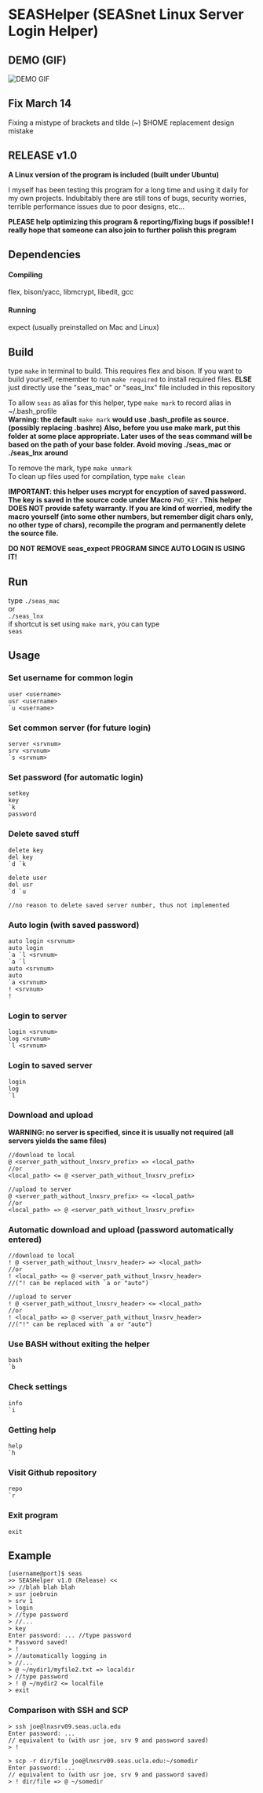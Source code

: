 # SEASHelper (SEASnet Linux Server Login Helper)

## DEMO (GIF)
![DEMO GIF](/demo/DEMO.gif)

## Fix March 14  
Fixing a mistype of brackets and tilde (~) $HOME replacement design mistake   

## RELEASE v1.0
__A Linux version of the program is included (built under Ubuntu)__

I myself has been testing this program for a long time and using it daily for my own projects. Indubitably there are still tons of bugs, security worries, terrible performance issues due to poor designs, etc...

__PLEASE help optimizing this program & reporting/fixing bugs if possible! I really hope that someone can also join to further polish this program__

## Dependencies
#### Compiling
flex, bison/yacc, libmcrypt, libedit, gcc  
#### Running
expect (usually preinstalled on Mac and Linux)

## Build
type `make` in terminal to build.
This requires flex and bison. If you want to build yourself, remember to run `make required` to install required files. __ELSE__ just directly use the "seas_mac" or "seas_lnx" file included in this repository

To allow `seas` as alias for this helper, type `make mark` to record alias in ~/.bash_profile  
__Warning: the default__ `make mark` __would use .bash_profile as source. (possibly replacing .bashrc)__
__Also, before you use make mark, put this folder at some place appropriate. Later uses of the seas command will be based on the path of your base folder. Avoid moving ./seas_mac or ./seas_lnx around__

To remove the mark, type `make unmark`  
To clean up files used for compilation, type `make clean`

__IMPORTANT: this helper uses mcrypt for encyption of saved password. The key is saved in the source code under Macro__ `PWD_KEY` __. This helper DOES NOT provide safety warranty. If you are kind of worried, modify the macro yourself (into some other numbers, but remember digit chars only, no other type of chars), recompile the program and permanently delete the source file.__

__DO NOT REMOVE seas_expect PROGRAM SINCE AUTO LOGIN IS USING IT!__

## Run
type
`./seas_mac`  
or  
`./seas_lnx`  
if shortcut is set using `make mark`, you can type  
`seas`

## Usage

### Set username for common login
```
user <username>
usr <username>
`u <username>
```

### Set common server (for future login)
```
server <srvnum>
srv <srvnum>
`s <srvnum>
```

### Set password (for automatic login)
```
setkey
key
`k
password
```

### Delete saved stuff
```
delete key
del key
`d `k

delete user
del usr
`d `u

//no reason to delete saved server number, thus not implemented
```

### Auto login (with saved password)
```
auto login <srvnum>
auto login
`a `l <srvnum>
`a `l
auto <srvnum>
auto
`a <srvnum>
! <srvnum>
!
```

### Login to server
```
login <srvnum>
log <srvnum>
`l <srvnum>
```

### Login to saved server
```
login
log
`l
```

### Download and upload
__WARNING: no server is specified, since it is usually not required (all servers yields the same files)__
```
//download to local
@ <server_path_without_lnxsrv_prefix> => <local_path>
//or
<local_path> <= @ <server_path_without_lnxsrv_prefix>

//upload to server
@ <server_path_without_lnxsrv_prefix> <= <local_path>
//or
<local_path> => @ <server_path_without_lnxsrv_prefix>
```

### Automatic download and upload (password automatically entered)
```
//download to local
! @ <server_path_without_lnxsrv_header> => <local_path>
//or
! <local_path> <= @ <server_path_without_lnxsrv_header>
//("! can be replaced with `a or "auto")

//upload to server
! @ <server_path_without_lnxsrv_header> <= <local_path>
//or
! <local_path> => @ <server_path_without_lnxsrv_header>
//("!" can be replaced with `a or "auto")
```

### Use BASH without exiting the helper
```
bash
`b
```

### Check settings
```
info
`i
```

### Getting help
```
help
`h
```

### Visit Github repository
```
repo
`r
```

### Exit program
```
exit
```

## Example
```
[username@port]$ seas
>> SEASHelper v1.0 (Release) <<
>> //blah blah blah
> usr joebruin
> srv 1
> login
> //type password
> //...
> key
Enter password: ... //type password
* Password saved!
> !
> //automatically logging in
> //...
> @ ~/mydir1/myfile2.txt => localdir
> //type password
> ! @ ~/mydir2 <= localfile
> exit
```

### Comparison with SSH and SCP
```
> ssh joe@lnxsrv09.seas.ucla.edu
Enter password: ...
// equivalent to (with usr joe, srv 9 and password saved)
> !

> scp -r dir/file joe@lnxsrv09.seas.ucla.edu:~/somedir
Enter password: ...
// equivalent to (with usr joe, srv 9 and password saved)
> ! dir/file => @ ~/somedir
```
